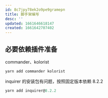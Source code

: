 ```yaml
---
id: 8c7jpy78ek2o9pe9gramepn
title: 脚手架编写
desc: ''
updated: 1661646618147
created: 1661642707402
---
```


## 必要依赖插件准备

commander、kolorist

```javascript
yarn add commander kolorist
```

inquirer 的安装包有问题，按照固定版本依赖 8.2.2

```javascript
yarn add inquirer@8.2.2
```



